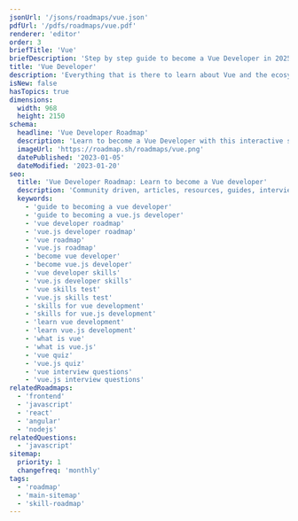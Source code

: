 ```yaml
---
jsonUrl: '/jsons/roadmaps/vue.json'
pdfUrl: '/pdfs/roadmaps/vue.pdf'
renderer: 'editor'
order: 3
briefTitle: 'Vue'
briefDescription: 'Step by step guide to become a Vue Developer in 2025'
title: 'Vue Developer'
description: 'Everything that is there to learn about Vue and the ecosystem in 2025.'
isNew: false
hasTopics: true
dimensions:
  width: 968
  height: 2150
schema:
  headline: 'Vue Developer Roadmap'
  description: 'Learn to become a Vue Developer with this interactive step by step guide in 2025. We also have resources and short descriptions attached to the roadmap items so you can get everything you want to learn in one place.'
  imageUrl: 'https://roadmap.sh/roadmaps/vue.png'
  datePublished: '2023-01-05'
  dateModified: '2023-01-20'
seo:
  title: 'Vue Developer Roadmap: Learn to become a Vue developer'
  description: 'Community driven, articles, resources, guides, interview questions, quizzes for vue development. Learn to become a modern Vue developer by following the steps, skills, resources and guides listed in this roadmap.'
  keywords:
    - 'guide to becoming a vue developer'
    - 'guide to becoming a vue.js developer'
    - 'vue developer roadmap'
    - 'vue.js developer roadmap'
    - 'vue roadmap'
    - 'vue.js roadmap'
    - 'become vue developer'
    - 'become vue.js developer'
    - 'vue developer skills'
    - 'vue.js developer skills'
    - 'vue skills test'
    - 'vue.js skills test'
    - 'skills for vue development'
    - 'skills for vue.js development'
    - 'learn vue development'
    - 'learn vue.js development'
    - 'what is vue'
    - 'what is vue.js'
    - 'vue quiz'
    - 'vue.js quiz'
    - 'vue interview questions'
    - 'vue.js interview questions'
relatedRoadmaps:
  - 'frontend'
  - 'javascript'
  - 'react'
  - 'angular'
  - 'nodejs'
relatedQuestions:
  - 'javascript'
sitemap:
  priority: 1
  changefreq: 'monthly'
tags:
  - 'roadmap'
  - 'main-sitemap'
  - 'skill-roadmap'
---
```

